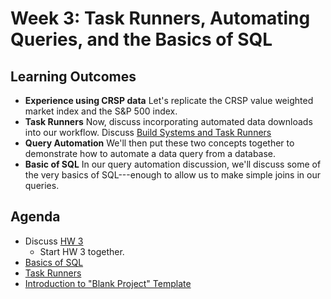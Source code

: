 # Week 3: Task Runners, Automating Queries, and the Basics of SQL

## Learning Outcomes

 - **Experience using CRSP data** Let's replicate the CRSP value weighted market index and the S&P 500 index.
 - **Task Runners** Now, discuss incorporating automated data downloads into our workflow. Discuss [Build Systems and Task Runners](./what_is_a_task_runner.md)
 - **Query Automation** We'll then put these two concepts together to demonstrate how to automate a data query from a database.
 - **Basic of SQL** In our query automation discussion, we'll discuss some of the very basics of SQL---enough to allow us to make simple joins in our queries.

## Agenda

- Discuss [HW 3](./HW3.md)
    - Start HW 3 together.
- [Basics of SQL](../../output/_05_basics_of_SQL.ipynb)
- [Task Runners](./what_is_a_task_runner.md)
- [Introduction to "Blank Project" Template](../Week2/project_structure.md)


